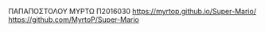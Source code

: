 ΠΑΠΑΠΟΣΤΟΛΟΥ ΜΥΡΤΩ 
Π2016030
https://myrtop.github.io/Super-Mario/
https://github.com/MyrtoP/Super-Mario
